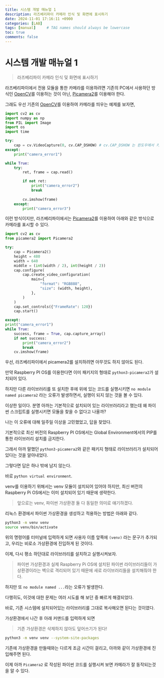```yaml
---
title: 시스템 개발 매뉴얼 1
description: 라즈베리파이 카메라 인식 및 화면에 표시하기
date: 2024-11-01 17:16:11 +0900
categories: [LAB]
tags: [manual]     # TAG names should always be lowercase
toc: true
comments: false
---
```


# 시스템 개발 매뉴얼 1

> 라즈베리파이 카메라 인식 및 화면에 표시하기

라즈베리파이에서 전용 모듈을 통한 카메라를 이용하려면 기존의 PC에서 사용하던 방식인 [OpenCV](https://opencv.org/)를 이용하는 것이 아닌, [Picamera2](https://github.com/raspberrypi/picamera2)를 이용해야 한다.

그래도 우선 기존의 [OpenCV](https://opencv.org/)를 이용하여 카메라를 띄우는 예제를 보자면,
```python
import cv2 as cv
import numpy as np
from PIL import Image
import os
import time

try:
    cap = cv.VideoCapture(0, cv.CAP_DSHOW) # cv.CAP_DSHOW 는 윈도우에서 카메라 성능을 높이기 위한 플래그.
except:
    print("camera_error1")

while True:
    try:
        ret, frame = cap.read()

        if not ret:
            print("camera_error2")
            break
        
        cv.imshow(frame)
    except:
        print("camera_error3")
```

이런 방식이지만, 라즈베리파이에서는 [Picamera2](https://github.com/raspberrypi/picamera2)를 이용하여 아래와 같은 방식으로 카메라를 표시할 수 있다.

```python
import cv2 as cv
from picamera2 import Picamera2

try:
    cap = Picamera2()
    height = 480
    width = 640
    middle = (int(width / 2), int(height / 2))
    cap.configure(
        cap.create_video_configuration(
            main={
                "format": "RGB888",
                "size": (width, height),
            },
        )
    )
    cap.set_controls({"FrameRate": 120})
    cap.start()

except:
print("camera_error1")
while True:
    success, frame = True, cap.capture_array()
    if not success:
        print("camera_error2")
        break
    cv.imshow(frame)
```

우선, 라즈베리파이에서 picamera2를 설치하려면 아무것도 하지 않아도 된다.

만약 Raspberry PI OS를 이용한다면 이미 패키지의 형태로 `python3-picamera2`가 설치되어 있다.

하지만 다른 라이브러리를 또 설치한 후에 위에 있는 코드를 실행시키면 `no module named picamera2`  라는 오류가 발생하면서, 실행이 되지 않는 것을 볼 수 있다.

이상한 일이다. 분명 아까는 기본적으로 설치되어 있는 라이브러리라고 했는데 왜 파이썬 스크립트를 실행시키면 모듈을 찾을 수 없다고 나올까?

나는 이 오류에 대해 일주일 이상을 고민했었고, 답을 찾았다.

기본적으로 최신 버전의 Raspberry PI OS에서는 Global Environment에서의 PIP를 통한 라이브러리 설치를 금지한다.

그래서 아까 말했던 `python3-picamera2`와 같은 패키지 형태로 라이브러리가 설치되어 있다는 것을 알아내었다.

그렇다면 답은 하나 밖에 남지 않는다.

바로 `python virtual environment`.

venv를 이용하기 위해서는 venv 모듈이 설치되어 있어야 하지만, 최신 버전의 Raspberry Pi OS에서는 이미 설치되어 있기 때문에 생략한다.

> 앞으로는 venv, 파이썬 가상환경 둘 다 동일한 의미로 얘기하겠다.

리눅스 환경에서 파이썬 가상환경을 생성하고 적용하는 방법은 아래와 같다.

```bash
python3 -m venv venv
source venv/bin/activate
```

위의 명령어를 터미널에 입력하게 되면 사용자 이름 앞쪽에 `(venv)` 라는 문구가 추가되고, 우리는 비로소 가상환경에 진입하게 된 것이다.

이제, 다시 평소 하던대로 라이브러리를 설치하고 실행시켜보자.

> 파이썬 가상환경과 실제 Raspberry Pi OS에 설치된 파이썬 라이브러리들이 가상환경이라는 벽으로 격리되어 있기 때문에 새로 라이브러리들을 설치해줘야 한다.

하지만 또 `no module named ...`라는 오류가 발생한다.

다행히도, 이것에 대한 문제는 여러 시도를 해 보던 중 빠르게 해결되었다.

바로, 기존 시스템에 설치되어있는 라이브러리를 그대로 복사해오면 된다는 것이였다.

가상환경에서 나간 후 아래 커맨드를 입력하게 되면

> 기존 가상환경은 삭제하지 않아도 덮어쓰기가 된다!

```bash
python3 -m venv venv --system-site-packages
```

기존에 가상환경을 만들때와는 다르게 조금 시간이 걸리고, 아까와 같이 가상환경에 진입해주면 된다.

이제 아까 `Picamera2` 로 작성된 파이썬 코드를 실행시켜 보면 카메라가 잘 동작되는것을 알 수 있다.

